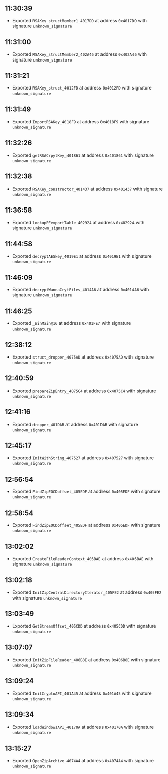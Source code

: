 
## 11:30:39
- Exported `RSAKey_structMember1_4017DD` at address `0x4017DD` with signature `unknown_signature`

## 11:31:00
- Exported `RSAKey_structMember2_402A46` at address `0x402A46` with signature `unknown_signature`

## 11:31:21
- Exported `RSAKey_struct_4012FD` at address `0x4012FD` with signature `unknown_signature`

## 11:31:49
- Exported `ImportRSAKey_4018F9` at address `0x4018F9` with signature `unknown_signature`

## 11:32:26
- Exported `getRSACrpytKey_401861` at address `0x401861` with signature `unknown_signature`

## 11:32:38
- Exported `RSAKey_constructor_401437` at address `0x401437` with signature `unknown_signature`

## 11:36:58
- Exported `lookupPEexportTable_402924` at address `0x402924` with signature `unknown_signature`

## 11:44:58
- Exported `decryptAESkey_4019E1` at address `0x4019E1` with signature `unknown_signature`

## 11:46:09
- Exported `decryptWannaCrytFiles_4014A6` at address `0x4014A6` with signature `unknown_signature`

## 11:46:25
- Exported `_WinMain@16` at address `0x401FE7` with signature `unknown_signature`

## 12:38:12
- Exported `struct_dropper_4075AD` at address `0x4075AD` with signature `unknown_signature`

## 12:40:59
- Exported `prepareZipEntry_4075C4` at address `0x4075C4` with signature `unknown_signature`

## 12:41:16
- Exported `dropper_401DAB` at address `0x401DAB` with signature `unknown_signature`

## 12:45:17
- Exported `InitWithString_407527` at address `0x407527` with signature `unknown_signature`

## 12:56:54
- Exported `FindZipEOCDoffset_405EDF` at address `0x405EDF` with signature `unknown_signature`

## 12:58:54
- Exported `FindZipEOCDoffset_405EDF` at address `0x405EDF` with signature `unknown_signature`

## 13:02:02
- Exported `CreateFileReaderContext_405BAE` at address `0x405BAE` with signature `unknown_signature`

## 13:02:18
- Exported `InitZipCentralDirectoryIterator_405FE2` at address `0x405FE2` with signature `unknown_signature`

## 13:03:49
- Exported `GetStreamOffset_405CDD` at address `0x405CDD` with signature `unknown_signature`

## 13:07:07
- Exported `InitZipFileReader_406B8E` at address `0x406B8E` with signature `unknown_signature`

## 13:09:24
- Exported `InitCryptoAPI_401A45` at address `0x401A45` with signature `unknown_signature`

## 13:09:34
- Exported `loadWindowsAPI_40170A` at address `0x40170A` with signature `unknown_signature`

## 13:15:27
- Exported `OpenZipArchive_4074A4` at address `0x4074A4` with signature `unknown_signature`
